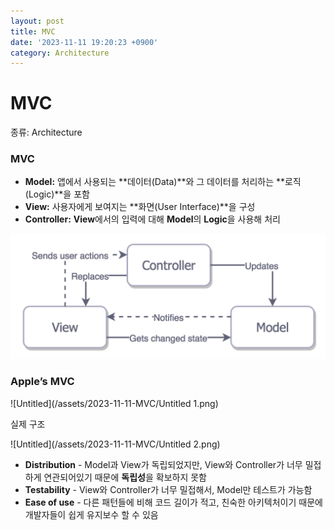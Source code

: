 ```yaml
---
layout: post
title: MVC
date: '2023-11-11 19:20:23 +0900'
category: Architecture
---
```

# MVC

종류: Architecture

### MVC

- **Model:** 앱에서 사용되는 **데이터(Data)**와 그 데이터를 처리하는 **로직(Logic)**을 포함
- **View:** 사용자에게 보여지는 **화면(User Interface)**을 구성
- **Controller:** **View**에서의 입력에 대해 **Model**의 **Logic**을 사용해 처리

![Untitled](/assets/2023-11-11-MVC/Untitled.png)

### Apple’s MVC

![Untitled](/assets/2023-11-11-MVC/Untitled 1.png)

실제 구조

![Untitled](/assets/2023-11-11-MVC/Untitled 2.png)

- **Distribution** - Model과 View가 독립되었지만, View와 Controller가 너무 밀접하게 연관되어있기 때문에 **독립성**을 확보하지 못함
- **Testability** - View와 Controller가 너무 밀접해서, Model만 테스트가 가능함
- **Ease of use** - 다른 패턴들에 비해 코드 길이가 적고, 친숙한 아키텍처이기 때문에 개발자들이 쉽게 유지보수 할 수 있음
